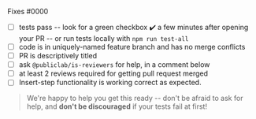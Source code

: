 <!--- (Replace `0000` with the Issue Number below) --->
Fixes #0000  


<!---Make sure these boxes are checked before your pull request (PR) is ready to be reviewed and merged. Thanks!--->

* [ ] tests pass -- look for a green checkbox ✔️ a few minutes after opening your PR -- or run tests locally with `npm run test-all`
* [ ] code is in uniquely-named feature branch and has no merge conflicts
* [ ] PR is descriptively titled
* [ ] ask `@publiclab/is-reviewers` for help, in a comment below 
* [ ] at least 2 reviews required for getting pull request merged
* [ ] Insert-step functionality is working correct as expected.
> We're happy to help you get this ready -- don't be afraid to ask for help, and **don't be discouraged** if your tests fail at first!

<!---If tests do fail, click on the red `X` to learn why by reading the logs.--->

<!---Please be sure you've reviewed our contribution guidelines at https://publiclab.org/contributing-to-public-lab-software--->
<!---Please make sure to get at least two reviews before asking for merging the PR as that would make the PR more reliable on our part
Thanks!--->
